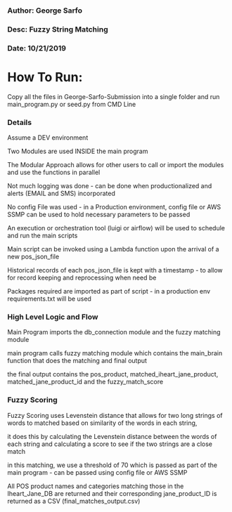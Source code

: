 ### Author: George Sarfo
### Desc: Fuzzy String Matching
### Date: 10/21/2019

# How To Run:
Copy all the files in George-Sarfo-Submission into a single folder and run main_program.py or seed.py from CMD Line



### Details
Assume a DEV environment

Two Modules are used INSIDE the main program

The Modular Approach allows for other users to call or import the modules and use the functions in parallel

Not much logging was done - can be done when productionalized and alerts (EMAIL and SMS) incorporated

No config File was used - in a Production environment, config file or AWS SSMP can be used to hold necessary parameters to be passed

An execution or orchestration tool (luigi or airflow) will be used to schedule and run the main scripts

Main script can be invoked using a Lambda function upon the arrival of a new pos_json_file

Historical records of each pos_json_file is kept with a timestamp - to allow for record keeping and reprocessing when need be

Packages required are imported as part of script - in a production env requirements.txt will be used

### High Level Logic and Flow

Main Program imports the db_connection module and the fuzzy matching module

main program calls fuzzy matching module which contains the main_brain function that does the matching and final output

the final output contains the pos_product, matched_iheart_jane_product, matched_jane_product_id and the fuzzy_match_score

### Fuzzy Scoring

Fuzzy Scoring uses Levenstein distance that allows for two long strings of words to matched based on similarity of the words in each string,

it does this by calculating the Levenstein distance between the words of each string and calculating a score to see if the two strings are a close match

in this matching, we use a threshold of 70 which is passed as part of the main program - can be passed using config file or AWS SSMP

All POS product names and categories matching those in the Iheart_Jane_DB are returned and their corresponding jane_product_ID is returned as a CSV (final_matches_output.csv)
